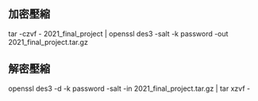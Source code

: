 ## 加密壓縮
tar -czvf - 2021_final_project | openssl des3 -salt -k password -out 2021_final_project.tar.gz

## 解密壓縮
openssl des3 -d -k password -salt -in 2021_final_project.tar.gz | tar xzvf -